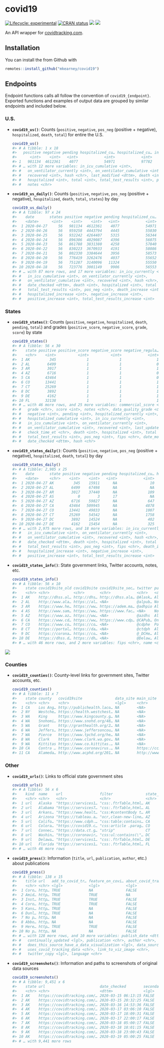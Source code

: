
<!-- README.md is generated from README.Rmd. Please edit that file -->

# covid19

<!-- badges: start -->

[![Lifecycle:
experimental](https://img.shields.io/badge/lifecycle-experimental-orange.svg)](https://www.tidyverse.org/lifecycle/#experimental)
[![CRAN
status](https://www.r-pkg.org/badges/version/covid19)](https://CRAN.R-project.org/package=covid19)
[![](https://img.shields.io/github/last-commit/mkearney/covid19.svg)](https://github.com/mkearney/covid19/commits/master)
[![](https://img.shields.io/badge/devel%20version-0.0.1-greenyellow.svg)](https://github.com/mkearney/covid19)
<!-- badges: end -->

An API wrapper for [covidtracking.com](https://covidtracking.com/api/).

## Installation

You can install the from Github with

``` r
remotes::install_github("mkearney/covid19")
```

## Endpoints

Endpoint functions calls all follow the convention of
`covid19_{endpoint}`. Exported functions and examples of output data are
grouped by similar endpoints and included below.

### U.S.

  - **`covid19_us()`**: Counts (`positive`, `negative`, `pos_neg`
    (positive + negative), `hospitalized`, `death`, `total`) for entire
    the U.S.
    
    ``` r
    covid19_us()
    #> # A tibble: 1 x 18
    #>   positive negative pending hospitalized_cu… hospitalized_cu… in_icu_currently
    #>      <int>    <int>   <int>            <int>            <int>            <int>
    #> 1   981134  4612361    4077            54971            97782             9655
    #> # … with 12 more variables: in_icu_cumulative <int>,
    #> #   on_ventilator_currently <int>, on_ventilator_cumulative <int>,
    #> #   recovered <int>, hash <chr>, last_modified <dttm>, death <int>,
    #> #   hospitalized <int>, total <int>, total_test_results <int>, pos_neg <int>,
    #> #   notes <chr>
    ```

  - **`covid19_us_daily()`**: Counts (`positive`, `negative`, `pos_neg`
    (positive + negative), `hospitalized`, `death`, `total`, `states`)
    by day
    
    ``` r
    covid19_us_daily()
    #> # A tibble: 97 x 24
    #>    date       states positive negative pending hospitalized_cu… hospitalized_cu…
    #>    <date>      <int>    <int>    <int>   <int>            <int>            <int>
    #>  1 2020-04-27     56   981134  4612361    4077            54971            97782
    #>  2 2020-04-26     56   959258  4443794    4445            55030            95810
    #>  3 2020-04-25     56   932242  4264407    5315            56344            94743
    #>  4 2020-04-24     56   896306  4029087    4396            56075            93366
    #>  5 2020-04-23     56   861788  3831380    4258            57840            91108
    #>  6 2020-04-22     56   830223  3670933    4191            58086            89799
    #>  7 2020-04-21     56   802330  3384644    3956            58573            88301
    #>  8 2020-04-20     56   776419  3262476    4037            55652            86751
    #>  9 2020-04-19     56   751287  3140096   11324            55550            84670
    #> 10 2020-04-18     56   723776  3001149    9906            56553            82567
    #> # … with 87 more rows, and 17 more variables: in_icu_currently <int>,
    #> #   in_icu_cumulative <int>, on_ventilator_currently <int>,
    #> #   on_ventilator_cumulative <int>, recovered <int>, hash <chr>,
    #> #   date_checked <dttm>, death <int>, hospitalized <int>, total <int>,
    #> #   total_test_results <int>, pos_neg <int>, death_increase <int>,
    #> #   hospitalized_increase <int>, negative_increase <int>,
    #> #   positive_increase <int>, total_test_results_increase <int>
    ```

### States

  - **`covid19_states()`**: Counts (`positive`, `negative`,
    `hospitalized`, `death`, `pending`, `total`) and grades
    (`positive_score`, `negative_score`, `grade`, `score`) by state
    
    ``` r
    covid19_states()
    #> # A tibble: 56 x 30
    #>    state positive positive_score negative_score negative_regula…
    #>    <chr>    <int>          <int>          <int>            <int>
    #>  1 AK         345              1              1                1
    #>  2 AL        6499              1              1                0
    #>  3 AR        3017              1              1                1
    #>  4 AZ        6716              1              1                0
    #>  5 CA       43464              1              1                0
    #>  6 CO       13441              1              1                1
    #>  7 CT       25269              1              1                1
    #>  8 DC        3892              1              1                1
    #>  9 DE        4162              1              1                1
    #> 10 FL       32138              1              1                1
    #> # … with 46 more rows, and 25 more variables: commercial_score <int>,
    #> #   grade <chr>, score <int>, notes <chr>, data_quality_grade <chr>,
    #> #   negative <int>, pending <int>, hospitalized_currently <int>,
    #> #   hospitalized_cumulative <int>, in_icu_currently <int>,
    #> #   in_icu_cumulative <int>, on_ventilator_currently <int>,
    #> #   on_ventilator_cumulative <int>, recovered <int>, last_update_et <chr>,
    #> #   check_time_et <chr>, death <int>, hospitalized <int>, total <int>,
    #> #   total_test_results <int>, pos_neg <int>, fips <chr>, date_modified <dttm>,
    #> #   date_checked <dttm>, hash <chr>
    ```

  - **`covid19_states_daily()`**: Counts (`positive`, `negative`,
    `pos_neg` (positive + negative), `hospitalized`, `death`, `total`)
    by day
    
    ``` r
    covid19_states_daily()
    #> # A tibble: 2,985 x 25
    #>    date       state positive negative pending hospitalized_cu… hospitalized_cu…
    #>    <date>     <chr>    <int>    <int>   <int>            <int>            <int>
    #>  1 2020-04-27 AK         345    15911      NA               10               NA
    #>  2 2020-04-27 AL        6499    67498      NA               NA              872
    #>  3 2020-04-27 AR        3017    37440      NA              109               NA
    #>  4 2020-04-27 AS           0        3      17               NA               NA
    #>  5 2020-04-27 AZ        6716    59827      NA              647             1051
    #>  6 2020-04-27 CA       43464   509945      NA             4878               NA
    #>  7 2020-04-27 CO       13441    49833      NA             1007             2438
    #>  8 2020-04-27 CT       25269    54542      NA             1758               NA
    #>  9 2020-04-27 DC        3892    14524      NA              402               NA
    #> 10 2020-04-27 DE        4162    15454      NA              325               NA
    #> # … with 2,975 more rows, and 18 more variables: in_icu_currently <int>,
    #> #   in_icu_cumulative <int>, on_ventilator_currently <int>,
    #> #   on_ventilator_cumulative <int>, recovered <int>, hash <chr>,
    #> #   date_checked <dttm>, death <int>, hospitalized <int>, total <int>,
    #> #   total_test_results <int>, pos_neg <int>, fips <chr>, death_increase <int>,
    #> #   hospitalized_increase <int>, negative_increase <int>,
    #> #   positive_increase <int>, total_test_results_increase <int>
    ```

  - **`covid19_states_info()`**: State government links, Twitter
    accounts, notes, etc.
    
    ``` r
    covid19_states_info()
    #> # A tibble: 56 x 10
    #>    state covid19site_old covid19site covid19site_sec… twitter pui   pum   notes
    #>    <chr> <chr>           <chr>       <chr>            <chr>   <chr> <lgl> <chr>
    #>  1 AK    http://dhss.al… http://dhs… http://dhss.ala… @Alask… All … FALSE "Tot…
    #>  2 AL    http://www.ala… https://al… <NA>             @alpub… No d… FALSE "Neg…
    #>  3 AR    https://www.he… https://ww… https://adem.ma… @adhpio All … TRUE  "[4/…
    #>  4 AS    http://www.sam… https://ww… https://www.fac… <NA>    No D… FALSE "Ame…
    #>  5 AZ    https://www.az… https://ww… <NA>             @azdhs  All … FALSE "Das…
    #>  6 CA    https://www.cd… https://ww… https://www.cdp… @CAPub… Only… FALSE "Cal…
    #>  7 CO    https://www.co… https://co… <NA>             @cdphe  Posi… FALSE "Neg…
    #>  8 CT    https://portal… https://da… <NA>             @ctdph  All … FALSE "Neg…
    #>  9 DC    https://corona… https://co… <NA>             @_DCHe… All … FALSE "Pos…
    #> 10 DE    https://dhss.d… https://dh… <NA>             @Delaw… All … TRUE   <NA>
    #> # … with 46 more rows, and 2 more variables: fips <chr>, name <chr>
    ```

![](man/figures/README-state-trajectories.png)

### Counties

  - **`covid19_counties()`**: County-level links for government sites,
    Twitter accounts, etc.
    
    ``` r
    covid19_counties()
    #> # A tibble: 11 x 7
    #>    state county   covid19site               data_site main_site   twitter pui   
    #>    <chr> <chr>    <chr>                     <lgl>     <chr>       <lgl>   <chr> 
    #>  1 CA    Los Ang… http://publichealth.laco… NA        <NA>        NA      No da…
    #>  2 NY    Westche… https://health.westchest… NA        <NA>        NA      No da…
    #>  3 WA    King     https://www.kingcounty.g… NA        <NA>        NA      No da…
    #>  4 WA    Snohomi… https://www.snohd.org/48… NA        <NA>        NA      All d…
    #>  5 WA    Grant    http://granthealth.org/2… NA        <NA>        NA      No da…
    #>  6 WA    Jeffers… https://www.jeffersoncou… NA        <NA>        NA      All d…
    #>  7 WA    Pierce   https://www.tpchd.org/he… NA        <NA>        NA      Only …
    #>  8 WA    Clark    https://www.clark.wa.gov… NA        <NA>        NA      All d…
    #>  9 WA    Kittitas https://www.co.kittitas.… NA        <NA>        NA      No da…
    #> 10 CA    Contra … https://www.coronavirus.… NA        https://cc… NA      <NA>  
    #> 11 CA    Alameda… http://www.acphd.org/201… NA        http://www… NA      <NA>
    ```

### Other

  - **`covid19_urls()`**: Links to official state government sites
    
    ``` r
    covid19_urls()
    #> # A tibble: 56 x 6
    #>    kind  name    url                 filter               state_id ssl_no_verify
    #>    <chr> <chr>   <chr>               <chr>                <chr>    <lgl>        
    #>  1 url   Alaska  "https://services1… "css:.ftrTable,html… AK       NA           
    #>  2 url   Alabama "https://services7… "css:.ftrTable,html… AL       NA           
    #>  3 url   Arkans… "https://www.healt… "css:#contentBody t… AR       NA           
    #>  4 url   Arizona "https://tableau.a… "ocr,clean-new-line… AZ       NA           
    #>  5 url   Califo… "https://www.cdph.… "css:table:contains… CA       NA           
    #>  6 url   Colora… "https://covid19.c… "css:article .parag… CO       NA           
    #>  7 url   Connec… "https://data.ct.g… "strip"              CT       NA           
    #>  8 url   Washin… "https://coronavir… "css:ul:contains(\"… DC       NA           
    #>  9 url   Delawa… "https://services1… "css:.ftrTable,html… DE       NA           
    #> 10 url   Florida "https://services1… "css:.ftrTable,html… FL       NA           
    #> # … with 46 more rows
    ```

  - **`covid19_press()`**: Information (`title`, `url`, `publication`,
    `author`, etc.) about publications
    
    ``` r
    covid19_press()
    #> # A tibble: 138 x 15
    #>    title url   add_to_covid_tr… feature_on_covi… about_covid_tra…
    #>    <chr> <chr> <lgl>            <lgl>            <lgl>           
    #>  1 Coro… http… TRUE             NA               FALSE           
    #>  2 Amid… http… TRUE             TRUE             NA              
    #>  3 Inst… http… TRUE             TRUE             FALSE           
    #>  4 Coro… http… TRUE             TRUE             FALSE           
    #>  5 Kans… http… TRUE             NA               FALSE           
    #>  6 Dunl… http… TRUE             NA               FALSE           
    #>  7 No p… http… NA               NA               FALSE           
    #>  8 Abbo… http… NA               NA               FALSE           
    #>  9 Here… http… TRUE             TRUE             FALSE           
    #> 10 No p… http… NA               NA               FALSE           
    #> # … with 128 more rows, and 10 more variables: publish_date <dttm>,
    #> #   continually_updated <lgl>, publication <chr>, author <chr>,
    #> #   does_this_source_have_a_data_visualization <lgl>, data_source <chr>,
    #> #   uses_covid_tracking_data <chr>, link_to_viz_image <chr>,
    #> #   twitter_copy <lgl>, language <chr>
    ```

  - **`covid19_screenshots()`**: Information and paths to screenshots of
    original data sources
    
    ``` r
    covid19_screenshots()
    #> # A tibble: 9,451 x 6
    #>    state url                         date_checked        secondary date     size
    #>    <chr> <chr>                       <dttm>              <lgl>     <chr>   <int>
    #>  1 AK    https://covidtracking.com/… 2020-03-15 06:13:15 FALSE     20200… 563460
    #>  2 AK    https://covidtracking.com/… 2020-03-15 20:32:25 FALSE     20200… 432003
    #>  3 AK    https://covidtracking.com/… 2020-03-16 14:53:36 FALSE     20200… 563460
    #>  4 AK    https://covidtracking.com/… 2020-03-17 03:06:10 FALSE     20200… 563522
    #>  5 AK    https://covidtracking.com/… 2020-03-17 18:09:31 FALSE     20200… 567852
    #>  6 AK    https://covidtracking.com/… 2020-03-17 22:00:17 FALSE     20200… 565619
    #>  7 AK    https://covidtracking.com/… 2020-03-18 05:00:17 FALSE     20200… 568859
    #>  8 AK    https://covidtracking.com/… 2020-03-18 18:01:15 FALSE     20200… 569429
    #>  9 AK    https://covidtracking.com/… 2020-03-18 23:00:43 FALSE     20200… 517287
    #> 10 AK    https://covidtracking.com/… 2020-03-19 05:00:25 FALSE     20200… 524988
    #> # … with 9,441 more rows
    ```
